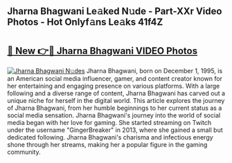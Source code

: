 ## Jharna Bhagwani Le𝚊ked N𝚞de - Part-XXr Video Photos - Hot Onlyf𝚊ns Le𝚊ks 41f4Z

# <h2><a href="http://ab92523.deff.icu/?id=Jharna+Bhagwani">🔗 New 👉🔴 Jharna Bhagwani VIDEO Photos</a></h2>

[![Jharna Bhagwani N𝚞des](https://i.imgur.com/rIISA9y.gif)](http://ab92523.deff.icu/?id=Jharna+Bhagwani)
Jharna Bhagwani, born on December 1, 1995, is an American social media influencer, gamer, and content creator known for her entertaining and engaging presence on various platforms. With a large following and a diverse range of content, Jharna Bhagwani has carved out a unique niche for herself in the digital world. This article explores the journey of Jharna Bhagwani, from her humble beginnings to her current status as a social media sensation. Jharna Bhagwani's journey into the world of social media began with her love for gaming. She started streaming on Twitch under the username "GingerBreaker" in 2013, where she gained a small but dedicated following. Jharna Bhagwani's charisma and infectious energy shone through her streams, making her a popular figure in the gaming community.
